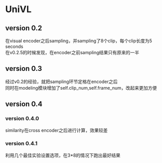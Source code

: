 # UniVL

## version 0.2
在visual encoder之后sampling，并sampling了8个clip，每个clip长度为5 seconds \
在v0.2.5的时候发现，在encoder之前sampling结果只有原来的一半
## version 0.3
经过v0.2的经验，就把sampling环节定格在encoder之后 \
同时在modeling模块增加了self.clip_num,self.frame_num，改起来更加方便
## version 0.4
### version 0.4.0
similarity在cross encoder之后进行计算，效果较差
### version 0.4.1
利用几个最佳实验设置选项，在3*8的情况下跑出最好结果
